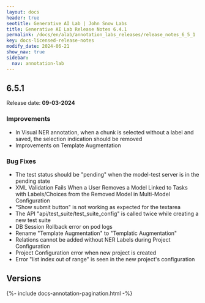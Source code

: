 ```yaml
---
layout: docs
header: true
seotitle: Generative AI Lab | John Snow Labs
title: Generative AI Lab Release Notes 6.4.1
permalink: /docs/en/alab/annotation_labs_releases/release_notes_6_5_1
key: docs-licensed-release-notes
modify_date: 2024-06-21
show_nav: true
sidebar:
  nav: annotation-lab
---
```


<div class="h3-box" markdown="1">

## 6.5.1

Release date: **09-03-2024**

### Improvements
- In Visual NER annotation, when a chunk is selected without a label and saved, the selection indication should be removed
- Improvements on Template Augmentation

### Bug Fixes
- The test status should be "pending" when the model-test server is in the pending state
- XML Validation Fails When a User Removes a Model Linked to Tasks with Labels/Choices from the Removed Model in Multi-Model Configuration
- "Show submit button" is not working as expected for the textarea
- The API "api/test_suite/test_suite_config" is called twice while creating a new test suite
- DB Session Rollback error on pod logs
- Rename "Template Augmentation" to "Templatic Augmentation"
- Relations cannot be added without NER Labels during Project Configuration
- Project Configuration error when new project is created 
- Error "list index out of range" is seen in the new project's configuration 


</div><div class="prev_ver h3-box" markdown="1">

## Versions

</div>

{%- include docs-annotation-pagination.html -%}
